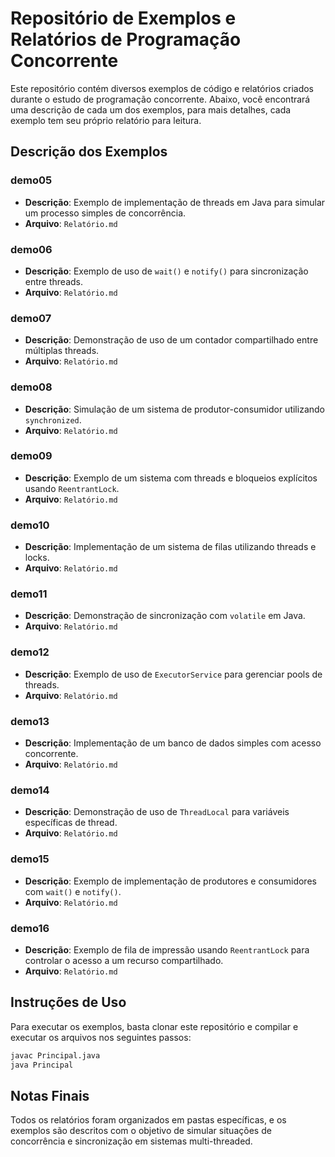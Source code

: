 # Repositório de Exemplos e Relatórios de Programação Concorrente

Este repositório contém diversos exemplos de código e relatórios criados durante o estudo de programação concorrente. Abaixo, você encontrará uma descrição de cada um dos exemplos, para mais detalhes, cada exemplo tem seu próprio relatório para leitura.


## Descrição dos Exemplos

### **demo05**

- **Descrição**: Exemplo de implementação de threads em Java para simular um processo simples de concorrência.
- **Arquivo**: `Relatório.md`

### **demo06**

- **Descrição**: Exemplo de uso de `wait()` e `notify()` para sincronização entre threads.
- **Arquivo**: `Relatório.md`

### **demo07**

- **Descrição**: Demonstração de uso de um contador compartilhado entre múltiplas threads.
- **Arquivo**: `Relatório.md`

### **demo08**

- **Descrição**: Simulação de um sistema de produtor-consumidor utilizando `synchronized`.
- **Arquivo**: `Relatório.md`

### **demo09**

- **Descrição**: Exemplo de um sistema com threads e bloqueios explícitos usando `ReentrantLock`.
- **Arquivo**: `Relatório.md`

### **demo10**

- **Descrição**: Implementação de um sistema de filas utilizando threads e locks.
- **Arquivo**: `Relatório.md`

### **demo11**

- **Descrição**: Demonstração de sincronização com `volatile` em Java.
- **Arquivo**: `Relatório.md`

### **demo12**

- **Descrição**: Exemplo de uso de `ExecutorService` para gerenciar pools de threads.
- **Arquivo**: `Relatório.md`

### **demo13**

- **Descrição**: Implementação de um banco de dados simples com acesso concorrente.
- **Arquivo**: `Relatório.md`

### **demo14**

- **Descrição**: Demonstração de uso de `ThreadLocal` para variáveis específicas de thread.
- **Arquivo**: `Relatório.md`

### **demo15**

- **Descrição**: Exemplo de implementação de produtores e consumidores com `wait()` e `notify()`.
- **Arquivo**: `Relatório.md`

### **demo16**

- **Descrição**: Exemplo de fila de impressão usando `ReentrantLock` para controlar o acesso a um recurso compartilhado.
- **Arquivo**: `Relatório.md`

## Instruções de Uso

Para executar os exemplos, basta clonar este repositório e compilar e executar os arquivos nos seguintes passos:
```bash
javac Principal.java
java Principal
```

## Notas Finais

Todos os relatórios foram organizados em pastas específicas, e os exemplos são descritos com o objetivo de simular situações de concorrência e sincronização em sistemas multi-threaded.
